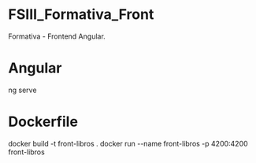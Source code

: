 # FSIII_Formativa_Front
Formativa - Frontend Angular.


# Angular
ng serve

# Dockerfile
docker build -t front-libros .
docker run --name front-libros -p 4200:4200 front-libros